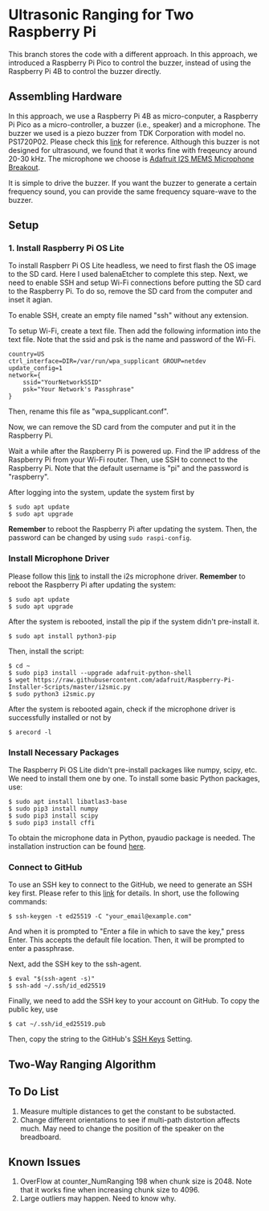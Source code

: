 # Ultrasonic Ranging for Two Raspberry Pi

This branch stores the code with a different approach. In this approach, we introduced a Raspberry Pi Pico to control the buzzer, instead of using the Raspberry Pi 4B  to control the buzzer directly. 

## Assembling Hardware

In this approach, we use a Raspberry Pi 4B as micro-conputer, a Raspberry Pi Pico as a micro-controller, a buzzer (i.e., speaker) and a microphone. The buzzer we used is a piezo buzzer from TDK Corporation with model no. PS1720P02. Please check this [link](https://www.digikey.com/en/products/detail/tdk-corporation/PS1720P02/935932) for reference. Although this buzzer is not designed for ultrasound, we found that it works fine with freqeuncy around 20-30 kHz. The microphone we choose is [Adafruit I2S MEMS Microphone Breakout](https://www.adafruit.com/product/3421). 

It is simple to drive the buzzer. If you want the buzzer to generate a certain frequency sound, you can provide the same frequency square-wave to the buzzer. 



## Setup

### 1. Install Raspberry Pi OS Lite

To install Raspberr Pi OS Lite headless, we need to first flash the OS image to the SD card. Here I used balenaEtcher to complete this step. Next, we need to enable SSH and setup Wi-Fi connections before putting the SD card to the Raspberry Pi. To do so, remove the SD card from the computer and inset it agian. 

To enable SSH, create an empty file named "ssh" without any extension. 

To setup Wi-Fi, create a text file. Then add the following information into the text file. Note that the ssid and psk is the name and password of the Wi-Fi. 

```
country=US
ctrl_interface=DIR=/var/run/wpa_supplicant GROUP=netdev 
update_config=1
network={
    ssid="YourNetworkSSID"
    psk="Your Network's Passphrase"
}
```

Then, rename this file as "wpa_supplicant.conf". 

Now, we can remove the SD card from the computer and put it in the Raspberry Pi. 

Wait a while after the Raspberry Pi is powered up. Find the IP address of the Raspberry Pi from your Wi-Fi router. Then, use SSH to connect to the Raspberry Pi. Note that the default username is "pi" and the password is "raspberry". 

After logging into the system, update the system first by
```
$ sudo apt update
$ sudo apt upgrade
```
**Remember** to reboot the Raspberry Pi after updating the system. Then, the password can be changed by using `sudo raspi-config`. 


### Install Microphone Driver

Please follow this [link](https://learn.adafruit.com/adafruit-i2s-mems-microphone-breakout/raspberry-pi-wiring-test) to install the i2s microphone driver. **Remember** to reboot the Raspberry Pi after updating the system:

```
$ sudo apt update
$ sudo apt upgrade
```
After the system is rebooted, install the pip if the system didn't pre-install it. 
```
$ sudo apt install python3-pip
```
Then, install the script:
```
$ cd ~
$ sudo pip3 install --upgrade adafruit-python-shell
$ wget https://raw.githubusercontent.com/adafruit/Raspberry-Pi-Installer-Scripts/master/i2smic.py
$ sudo python3 i2smic.py
```
After the system is rebooted again, check if the microphone driver is successfully installed or not by 
```
$ arecord -l
```


### Install Necessary Packages

The Raspberry Pi OS Lite didn't pre-install packages like numpy, scipy, etc. We need to install them one by one. To install some basic Python packages, use:
```
$ sudo apt install libatlas3-base 
$ sudo pip3 install numpy
$ sudo pip3 install scipy
$ sudo pip3 install cffi
```

To obtain the microphone data in Python, pyaudio package is needed. The installation instruction can be found [here](http://people.csail.mit.edu/hubert/pyaudio/). 


### Connect to GitHub

To use an SSH key to connect to the GitHub, we need to generate an SSH key first. Please refer to this [link](https://docs.github.com/en/authentication/connecting-to-github-with-ssh/generating-a-new-ssh-key-and-adding-it-to-the-ssh-agent) for details. In short, use the following commands:
```
$ ssh-keygen -t ed25519 -C "your_email@example.com"
```
And when it is prompted to "Enter a file in which to save the key," press Enter. This accepts the default file location. Then, it will be prompted to enter a passphrase. 

Next, add the SSH key to the ssh-agent. 
```
$ eval "$(ssh-agent -s)"
$ ssh-add ~/.ssh/id_ed25519
```
Finally, we need to add the SSH key to your account on GitHub. To copy the public key, use
```
$ cat ~/.ssh/id_ed25519.pub
```
Then, copy the string to the GitHub's [SSH Keys](https://github.com/settings/keys) Setting. 

## Two-Way Ranging Algorithm



## To Do List

1. Measure multiple distances to get the constant to be substacted. 
2. Change different orientations to see if multi-path distortion affects much. May need to change the position of the speaker on the breadboard. 

## Known Issues
1. OverFlow at counter_NumRanging 198 when chunk size is 2048. Note that it works fine when increasing chunk size to 4096. 
2. Large outliers may happen. Need to know why. 

